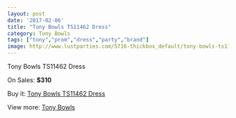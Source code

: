 ```yaml
---
layout: post
date: '2017-02-06'
title: "Tony Bowls TS11462 Dress"
category: Tony Bowls
tags: ["tony","prom","dress","party","brand"]
image: http://www.lustparties.com/5716-thickbox_default/tony-bowls-ts11462-dress.jpg
---
```

Tony Bowls TS11462 Dress

On Sales: **$310**
<a href="https://www.lustparties.com/en/tony-bowls/1940-tony-bowls-ts11462-dress.html"><amp-img layout="responsive" width="600" height="600" src="//www.lustparties.com/5716-thickbox_default/tony-bowls-ts11462-dress.jpg" alt="Tony Bowls TS11462 Dress 0" /></a>
<a href="https://www.lustparties.com/en/tony-bowls/1940-tony-bowls-ts11462-dress.html"><amp-img layout="responsive" width="600" height="600" src="//www.lustparties.com/5717-thickbox_default/tony-bowls-ts11462-dress.jpg" alt="Tony Bowls TS11462 Dress 1" /></a>
<a href="https://www.lustparties.com/en/tony-bowls/1940-tony-bowls-ts11462-dress.html"><amp-img layout="responsive" width="600" height="600" src="//www.lustparties.com/5718-thickbox_default/tony-bowls-ts11462-dress.jpg" alt="Tony Bowls TS11462 Dress 2" /></a>

Buy it: [Tony Bowls TS11462 Dress](https://www.lustparties.com/en/tony-bowls/1940-tony-bowls-ts11462-dress.html "Tony Bowls TS11462 Dress")

View more: [Tony Bowls](https://www.lustparties.com/en/5-tony-bowls "Tony Bowls")